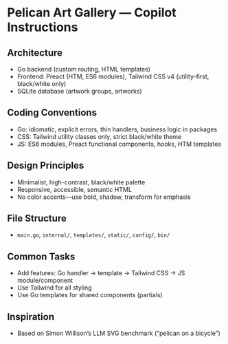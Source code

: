 # Pelican Art Gallery — Copilot Instructions

## Architecture

- Go backend (custom routing, HTML templates)
- Frontend: Preact (HTM, ES6 modules), Tailwind CSS v4 (utility-first, black/white only)
- SQLite database (artwork groups, artworks)

## Coding Conventions

- Go: idiomatic, explicit errors, thin handlers, business logic in packages
- CSS: Tailwind utility classes only, strict black/white theme
- JS: ES6 modules, Preact functional components, hooks, HTM templates

## Design Principles

- Minimalist, high-contrast, black/white palette
- Responsive, accessible, semantic HTML
- No color accents—use bold, shadow, transform for emphasis

## File Structure

- `main.go`, `internal/`, `templates/`, `static/`, `config/`, `bin/`

## Common Tasks

- Add features: Go handler → template → Tailwind CSS → JS module/component
- Use Tailwind for all styling
- Use Go templates for shared components (partials)

## Inspiration

- Based on Simon Willison’s LLM SVG benchmark (“pelican on a bicycle”)

